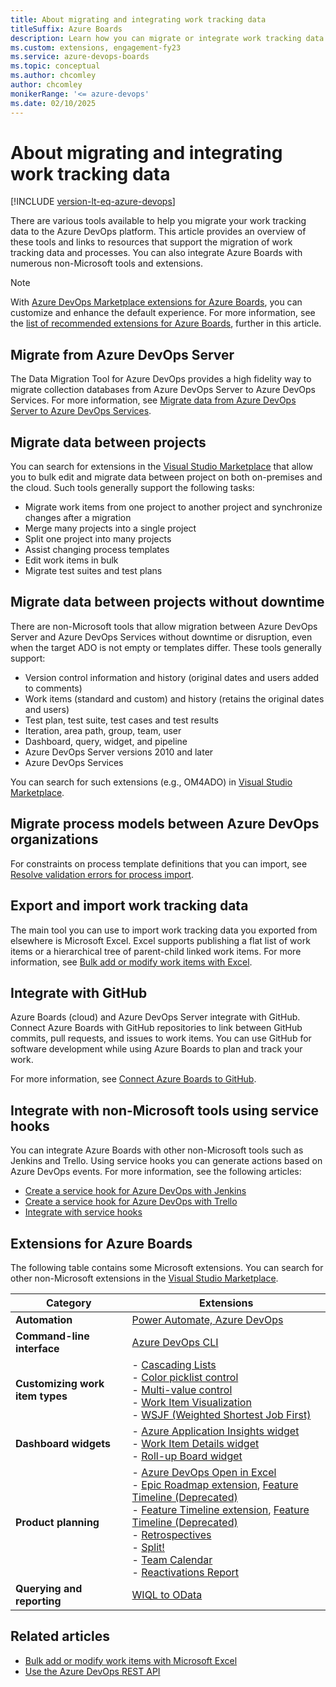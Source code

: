 ```yaml
---
title: About migrating and integrating work tracking data
titleSuffix: Azure Boards
description: Learn how you can migrate or integrate work tracking data from other software applications to Azure Boards, plus available extensions.
ms.custom: extensions, engagement-fy23
ms.service: azure-devops-boards
ms.topic: conceptual
ms.author: chcomley
author: chcomley
monikerRange: '<= azure-devops'
ms.date: 02/10/2025
---
```


# About migrating and integrating work tracking data 

[!INCLUDE [version-lt-eq-azure-devops](../../includes/version-lt-eq-azure-devops.md)]

There are various tools available to help you migrate your work tracking data to the Azure DevOps platform. This article provides an overview of these tools and links to resources that support the migration of work tracking data and processes. You can also integrate Azure Boards with numerous non-Microsoft tools and extensions.

> [!NOTE]
> With [Azure DevOps Marketplace extensions for Azure Boards](https://marketplace.visualstudio.com/search?target=AzureDevOps&category=Azure%20Boards&sortBy=Installs), you can customize and enhance the default experience. For more information, see the [list of recommended extensions for Azure Boards](#extensions-for-azure-boards), further in this article. 

## Migrate from Azure DevOps Server

The Data Migration Tool for Azure DevOps provides a high fidelity way to migrate collection databases from Azure DevOps Server to Azure DevOps Services. For more information, see [Migrate data from Azure DevOps Server to Azure DevOps Services](../../migrate/migration-overview.md).

## Migrate data between projects

You can search for extensions in the [Visual Studio Marketplace](https://marketplace.visualstudio.com/azuredevops) that allow you to bulk edit and migrate data between project on both on-premises and the cloud. Such tools generally support the following tasks:  
- Migrate work items from one project to another project and synchronize changes after a migration
- Merge many projects into a single project
- Split one project into many projects
- Assist changing process templates
- Edit work items in bulk
- Migrate test suites and test plans

## Migrate data between projects without downtime  

There are non-Microsoft tools that allow migration between Azure DevOps Server and Azure DevOps Services without downtime or disruption, even when the target ADO is not empty or templates differ. These tools generally support:

- Version control information and history (original dates and users added to comments)
- Work items (standard and custom) and history (retains the original dates and users)
- Test plan, test suite, test cases and test results
- Iteration, area path, group, team, user
- Dashboard, query, widget, and pipeline
- Azure DevOps Server versions 2010 and later
- Azure DevOps Services                      

You can search for such extensions (e.g., OM4ADO) in [Visual Studio Marketplace](https://marketplace.visualstudio.com/azuredevops).

## Migrate process models between Azure DevOps organizations

For constraints on process template definitions that you can import, see [Resolve validation errors for process import](../../organizations/settings/work/import-process/resolve-errors.md).
  
## Export and import work tracking data

The main tool you can use to import work tracking data you exported from elsewhere is Microsoft Excel. Excel supports publishing a flat list of work items or a hierarchical tree of parent-child linked work items. For more information, see [Bulk add or modify work items with Excel](../backlogs/office/bulk-add-modify-work-items-excel.md).

## Integrate with GitHub

Azure Boards (cloud) and Azure DevOps Server integrate with GitHub. Connect Azure Boards with GitHub repositories to link between GitHub commits, pull requests, and issues to work items. You can use GitHub for software development while using Azure Boards to plan and track your work.

For more information, see [Connect Azure Boards to GitHub](../github/connect-to-github.md).
 
## Integrate with non-Microsoft tools using service hooks

You can integrate Azure Boards with other non-Microsoft tools such as Jenkins and Trello. Using service hooks you can generate actions based on Azure DevOps events. For more information, see the following articles: 
-  [Create a service hook for Azure DevOps with Jenkins](../../service-hooks/services/jenkins.md) 
-  [Create a service hook for Azure DevOps with Trello](../../service-hooks/services/trello.md)
-  [Integrate with service hooks](../../service-hooks/overview.md)

## Extensions for Azure Boards

The following table contains some Microsoft extensions. You can search for other non-Microsoft extensions in the [Visual Studio Marketplace](https://marketplace.visualstudio.com/azuredevops).

| Category | Extensions |
|--------------|-------------|
| **Automation** | [Power Automate, Azure DevOps](https://powerautomate.microsoft.com/connectors/details/shared_visualstudioteamservices/azure-devops/) |
| **Command-line interface** | [Azure DevOps CLI](../../cli/index.md) |
| **Customizing work item types** | - [Cascading Lists](https://marketplace.visualstudio.com/items?itemName=ms-devlabs.cascading-picklists-extension)<br>- [Color picklist control](https://marketplace.visualstudio.com/items?itemName=ms-devlabs.color-form-control)<br>- [Multi-value control](https://marketplace.visualstudio.com/items?itemName=ms-devlabs.vsts-extensions-multivalue-control)<br>- [Work Item Visualization](https://marketplace.visualstudio.com/items?itemName=ms-devlabs.WorkItemVisualization)<br>- [WSJF (Weighted Shortest Job First)](https://marketplace.visualstudio.com/items?itemName=MS-Agile-SAFe.WSJF-extension) |
| **Dashboard widgets** | - [Azure Application Insights widget](https://marketplace.visualstudio.com/items?itemName=ms-appinsights.ApplicationInsightsWidgets)<br>- [Work Item Details widget](https://marketplace.visualstudio.com/items?itemName=ms-devlabs.WorkItemDetails)<br>- [Roll-up Board widget](https://marketplace.visualstudio.com/items?itemName=ms-devlabs.RollUpBoard) |
| **Product planning** | - [Azure DevOps Open in Excel](https://marketplace.visualstudio.com/items?itemName=blueprint.vsts-open-work-items-in-excel)<br>- [Epic Roadmap extension](https://marketplace.visualstudio.com/items?itemName=ms-devlabs.workitem-feature-timeline-extension), [Feature Timeline (Deprecated)](/previous-versions/azure/devops/all/extensions/epic-roadmap)<br>- [Feature Timeline extension](https://marketplace.visualstudio.com/items?itemName=ms-devlabs.workitem-feature-timeline-extension), [Feature Timeline (Deprecated)](/previous-versions/azure/devops/all/extensions/feature-timeline)<br>- [Retrospectives](https://marketplace.visualstudio.com/items?itemName=ms-devlabs.team-retrospectives)<br>- [Split!](https://marketplace.visualstudio.com/items?itemName=blueprint.vsts-extension-split-work&ssr=false#overview)<br>- [Team Calendar](https://marketplace.visualstudio.com/items?itemName=ms-devlabs.team-calendar)<br>- [Reactivations Report](https://marketplace.visualstudio.com/items?itemName=EnterpriseServicesDevOpsTeam.ServicesBugReactivationReport&ssr=false#overview) |
| **Querying and reporting** | [WIQL to OData](https://marketplace.visualstudio.com/items?itemName=ms-eswm.wiql-to-odata) |

## Related articles

- [Bulk add or modify work items with Microsoft Excel](../backlogs/office/bulk-add-modify-work-items-excel.md)
- [Use the Azure DevOps REST API](/rest/api/azure/devops/)
